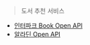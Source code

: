 > 도서 추천 서비스

- [인터파크 Book Open API](https://book.interpark.com/bookPark/html/bookpinion/api_main.html)
- [알라딘 Open API](https://blog.aladin.co.kr/openapi/popup/6695306)
